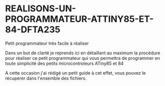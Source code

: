 # REALISONS-UN-PROGRAMMATEUR-ATTINY85-ET-84-DFTA235
Petit programmateur très facile à réaliser

Dans un but de clarté je reprends ici en détaillant au maximum la procédure pour réaliser ce petit programmateur qui vous permettra de programmer en toute simplicité des petits microcontroleurs ATiny85 et 84

A cette occasion j'ai rédigé un petit guide à cet effet, vous pouvez le récuperer dans l'ensemble des fichiers.

